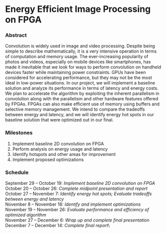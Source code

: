 # Energy Efficient Image Processing on FPGA

### Abstract
Convolution is widely used in image and video processing. Despite being simple to describe mathematically, it is a very intensive operation in terms of computation and memory usage. The ever-increasing popularity of photos and videos, especially on mobile devices like smartphones, has made it inevitable that we look for ways to perform convolution on handheld devices faster while maintaining power constraints. GPUs have been considered for accelerating performance, but they may not be the most ideal in low-power situations. In our project, we will implement a baseline solution and analyze its performance in terms of latency and energy costs. We plan to accelerate the algorithm by exploiting the inherent parallelism in convolution along with the parallelism and other hardware features offered by FPGAs. FPGAs can also make efficient use of memory using buffers and selective memory management. We intend to compare the tradeoffs between energy and latency, and we will identify energy hot spots in our baseline solution that were optimized out in our final.

### Milestones 
1. Implement baseline 2D convolution on FPGA
2. Perform analysis on energy usage and latency
3. Identify hotspots and other areas for improvement
4. Implement proposed optimizations

### Schedule
September 29 – October 19: *Implement baseline 2D convolution on FPGA*\
October 20 – October 26: *Complete midpoint presentation and report*\
October 27 – November 7: *Identify energy hot spots; Evaluate tradeoffs between energy and latency*\
November 8 – November 18: *Identify and implement optimizations*\
November 19 – November 26: *Evaluate performance and efficiency of optimized algorithm*\
November 27 – December 6: *Wrap up and complete final presentation*\
December 7 – December 14: *Complete final report*\


